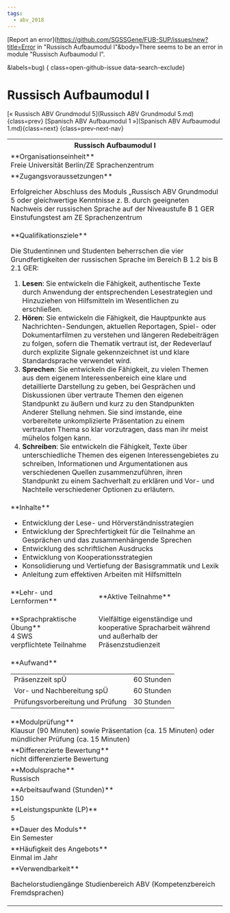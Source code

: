 ```yaml
---
tags:
  - abv_2018
---
```

[Report an error](https://github.com/SGSSGene/FUB-SUP/issues/new?title=Error in "Russisch Aufbaumodul I"&body=There seems to be an error in module "Russisch Aufbaumodul I".

<Describe here a slightly more detailed description of what is wrong>&labels=bug)
{ class=open-github-issue data-search-exclude}

# Russisch Aufbaumodul I

[« Russisch ABV Grundmodul 5](Russisch ABV Grundmodul 5.md){class=prev}
[Spanisch ABV Aufbaumodul 1 »](Spanisch ABV Aufbaumodul 1.md){class=next}
{class=prev-next-nav}

<table markdown id="moduledesc">
<tr markdown class="moduledesc_head"><th colspan="2">Russisch Aufbaumodul I </th></tr>
<tr markdown><td colspan="2">**Organisationseinheit**   <br>Freie Universität Berlin/ZE Sprachenzentrum</td></tr>


<tr markdown><td colspan="2">**Zugangsvoraussetzungen** <br>

Erfolgreicher Abschluss des Moduls „Russisch ABV Grundmodul 5 oder gleichwertige Kenntnisse z. B. durch geeigneten Nachweis der russischen Sprache auf der Niveaustufe B 1 GER Einstufungstest am ZE Sprachenzentrum


</td></tr>
<tr markdown><td colspan="2">**Qualifikationsziele**    <br>

Die Studentinnen und Studenten beherrschen die vier Grundfertigkeiten der
russischen Sprache im Bereich B 1.2 bis B 2.1 GER:

1. __Lesen__: Sie entwickeln die Fähigkeit, authentische Texte durch
   Anwendung der entsprechenden Lesestrategien und Hinzuziehen von
   Hilfsmitteln im Wesentlichen zu erschließen.
2. __Hören__: Sie entwickeln die Fähigkeit, die Hauptpunkte aus
   Nachrichten-Sendungen, aktuellen Reportagen, Spiel- oder Dokumentarfilmen
   zu verstehen und längeren Redebeiträgen zu folgen, sofern die Thematik
   vertraut ist, der Redeverlauf durch explizite Signale gekennzeichnet ist
   und klare Standardsprache verwendet wird.
3. __Sprechen__: Sie entwickeln die Fähigkeit, zu vielen Themen aus dem
   eigenem Interessenbereich eine klare und detaillierte Darstellung zu
   geben, bei Gesprächen und Diskussionen über vertraute Themen den eigenen
   Standpunkt zu äußern und kurz zu den Standpunkten Anderer Stellung
   nehmen. Sie sind imstande, eine vorbereitete unkomplizierte Präsentation
   zu einem vertrauten Thema so klar vorzutragen, dass man ihr meist mühelos
   folgen kann.
4. __Schreiben__: Sie entwickeln die Fähigkeit, Texte über unterschiedliche
   Themen des eigenen Interessengebietes zu schreiben, Informationen und
   Argumentationen aus verschiedenen Quellen zusammenzuführen, ihren
   Standpunkt zu einem Sachverhalt zu erklären und Vor- und Nachteile
   verschiedener Optionen zu erläutern.


</td></tr>
<tr markdown><td colspan="2">**Inhalte**                <br>


- Entwicklung der Lese- und Hörverständnisstrategien
- Entwicklung der Sprechfertigkeit für die Teilnahme an Gesprächen und das
  zusammenhängende Sprechen
- Entwicklung des schriftlichen Ausdrucks
- Entwicklung von Kooperationsstrategien
- Konsolidierung und Vertiefung der Basisgrammatik und Lexik
- Anleitung zum effektiven Arbeiten mit Hilfsmitteln


</td></tr>

<tr markdown><td>**Lehr- und Lernformen**</td><td>**Aktive Teilnahme**</td></tr>
<tr markdown><td> **Sprachpraktische Übung** <br>4 SWS <br> verpflichtete Teilnahme</td><td>

Vielfältige eigenständige und kooperative Spracharbeit während und außerhalb der Präsenzstudienzeit
</td></tr>
<tr markdown><td colspan="2">**Aufwand**                <br>
<table class="aufwand_table">
<tr><td>Präsenzzeit spÜ</td><td>60 Stunden</td></tr>
<tr><td>Vor- und Nachbereitung spÜ</td><td>60 Stunden</td></tr>
<tr><td>Prüfungsvorbereitung und Prüfung</td><td>30 Stunden</td></tr>
</table>

</td></tr>
<tr markdown><td colspan="2">**Modulprüfung**             <br>Klausur (90 Minuten) sowie Präsentation (ca. 15 Minuten) oder mündlicher
Prüfung (ca. 15 Minuten)


</td></tr>
<tr markdown><td colspan="2">**Differenzierte Bewertung** <br>nicht differenzierte Bewertung

</td></tr>
<tr markdown><td colspan="2">**Modulsprache**             <br>Russisch</td></tr>
<tr markdown><td colspan="2">**Arbeitsaufwand (Stunden)** <br>150</td></tr>
<tr markdown><td colspan="2">**Leistungspunkte (LP)**     <br>5</td></tr>
<tr markdown><td colspan="2">**Dauer des Moduls**         <br>Ein Semester</td></tr>
<tr markdown><td colspan="2">**Häufigkeit des Angebots**  <br>Einmal im Jahr</td></tr>
<tr markdown><td colspan="2">**Verwendbarkeit**           <br>

Bachelorstudiengänge Studienbereich ABV (Kompetenzbereich Fremdsprachen)


</td></tr>

</table>

